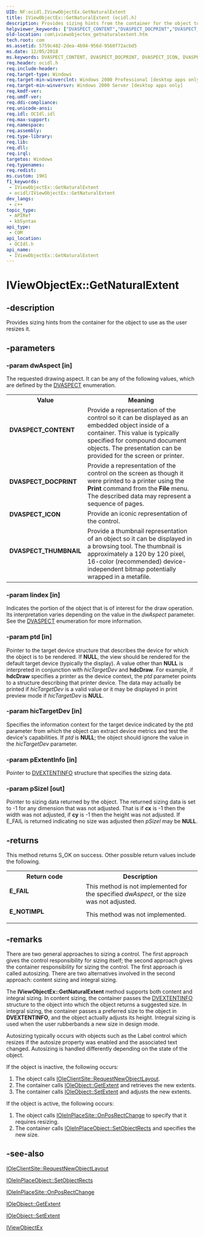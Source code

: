 ```yaml
---
UID: NF:ocidl.IViewObjectEx.GetNaturalExtent
title: IViewObjectEx::GetNaturalExtent (ocidl.h)
description: Provides sizing hints from the container for the object to use as the user resizes it.
helpviewer_keywords: ["DVASPECT_CONTENT","DVASPECT_DOCPRINT","DVASPECT_ICON","DVASPECT_THUMBNAIL","GetNaturalExtent","GetNaturalExtent method [COM]","GetNaturalExtent method [COM]","IViewObjectEx interface","IViewObjectEx interface [COM]","GetNaturalExtent method","IViewObjectEx.GetNaturalExtent","IViewObjectEx::GetNaturalExtent","_ole_iviewobjectex_getnaturalextent","com.iviewobjectex_getnaturalextent","ocidl/IViewObjectEx::GetNaturalExtent"]
old-location: com\iviewobjectex_getnaturalextent.htm
tech.root: com
ms.assetid: 5759c482-2dea-4b94-956d-9560f72acbd5
ms.date: 12/05/2018
ms.keywords: DVASPECT_CONTENT, DVASPECT_DOCPRINT, DVASPECT_ICON, DVASPECT_THUMBNAIL, GetNaturalExtent, GetNaturalExtent method [COM], GetNaturalExtent method [COM],IViewObjectEx interface, IViewObjectEx interface [COM],GetNaturalExtent method, IViewObjectEx.GetNaturalExtent, IViewObjectEx::GetNaturalExtent, _ole_iviewobjectex_getnaturalextent, com.iviewobjectex_getnaturalextent, ocidl/IViewObjectEx::GetNaturalExtent
req.header: ocidl.h
req.include-header: 
req.target-type: Windows
req.target-min-winverclnt: Windows 2000 Professional [desktop apps only]
req.target-min-winversvr: Windows 2000 Server [desktop apps only]
req.kmdf-ver: 
req.umdf-ver: 
req.ddi-compliance: 
req.unicode-ansi: 
req.idl: OCIdl.idl
req.max-support: 
req.namespace: 
req.assembly: 
req.type-library: 
req.lib: 
req.dll: 
req.irql: 
targetos: Windows
req.typenames: 
req.redist: 
ms.custom: 19H1
f1_keywords:
 - IViewObjectEx::GetNaturalExtent
 - ocidl/IViewObjectEx::GetNaturalExtent
dev_langs:
 - c++
topic_type:
 - APIRef
 - kbSyntax
api_type:
 - COM
api_location:
 - OCIdl.h
api_name:
 - IViewObjectEx::GetNaturalExtent
---
```


# IViewObjectEx::GetNaturalExtent


## -description

Provides sizing hints from the container for the object to use as the user resizes it.

## -parameters

### -param dwAspect [in]

The requested drawing aspect. It can be any of the following values, which are defined by the <a href="/windows/desktop/api/wtypes/ne-wtypes-dvaspect">DVASPECT</a> enumeration.

<table>
<tr>
<th>Value</th>
<th>Meaning</th>
</tr>
<tr>
<td width="40%"><a id="DVASPECT_CONTENT"></a><a id="dvaspect_content"></a><dl>
<dt><b>DVASPECT_CONTENT</b></dt>
</dl>
</td>
<td width="60%">
Provide a representation of the control so it can be displayed as an embedded object inside of a container. This value is typically specified for compound document objects. The presentation can be provided for the screen or printer.

</td>
</tr>
<tr>
<td width="40%"><a id="DVASPECT_DOCPRINT"></a><a id="dvaspect_docprint"></a><dl>
<dt><b>DVASPECT_DOCPRINT</b></dt>
</dl>
</td>
<td width="60%">
Provide a representation of the control on the screen as though it were printed to a printer using the <b>Print</b> command from the <b>File</b> menu. The described data may represent a sequence of pages.

</td>
</tr>
<tr>
<td width="40%"><a id="DVASPECT_ICON"></a><a id="dvaspect_icon"></a><dl>
<dt><b>DVASPECT_ICON</b></dt>
</dl>
</td>
<td width="60%">
Provide an iconic representation of the control.

</td>
</tr>
<tr>
<td width="40%"><a id="DVASPECT_THUMBNAIL"></a><a id="dvaspect_thumbnail"></a><dl>
<dt><b>DVASPECT_THUMBNAIL</b></dt>
</dl>
</td>
<td width="60%">
Provide a thumbnail representation of an object so it can be displayed in a browsing tool. The thumbnail is approximately a 120 by 120 pixel, 16-color (recommended) device-independent bitmap potentially wrapped in a metafile.

</td>
</tr>
</table>

### -param lindex [in]

Indicates the portion of the object that is of interest for the draw operation. Its interpretation varies depending on the value in the <i>dwAspect</i> parameter. See the <a href="/windows/desktop/api/wtypes/ne-wtypes-dvaspect">DVASPECT</a> enumeration for more information.

### -param ptd [in]

Pointer to the target device structure that describes the device for which the object is to be rendered. If <b>NULL</b>, the view should be rendered for the default target device (typically the display). A value other than <b>NULL</b> is interpreted in conjunction with <i>hicTargetDev</i> and <b>hdcDraw</b>. For example, if <b>hdcDraw</b> specifies a printer as the device context, the <i>ptd</i> parameter points to a structure describing that printer device. The data may actually be printed if <i>hicTargetDev</i> is a valid value or it may be displayed in print preview mode if <i>hicTargetDev</i> is <b>NULL</b>.

### -param hicTargetDev [in]

Specifies the information context for the target device indicated by the ptd parameter from which the object can extract device metrics and test the device's capabilities. If <i>ptd</i> is <b>NULL</b>; the object should ignore the value in the <i>hicTargetDev</i> parameter.

### -param pExtentInfo [in]

Pointer to <a href="/windows/win32/api/ocidl/ns-ocidl-dvextentinfo">DVEXTENTINFO</a> structure that specifies the sizing data.

### -param pSizel [out]

Pointer to sizing data returned by the object. The returned sizing data is set to -1 for any dimension that was not adjusted. That is if <b>cx</b> is -1 then the width was not adjusted, if <b>cy</b> is -1 then the height was not adjusted. If E_FAIL is returned indicating no size was adjusted then <i>pSizel</i> may be <b>NULL</b>.

## -returns

This method returns S_OK on success. Other possible return values include the following.

<table>
<tr>
<th>Return code</th>
<th>Description</th>
</tr>
<tr>
<td width="40%">
<dl>
<dt><b>E_FAIL</b></dt>
</dl>
</td>
<td width="60%">
This method is not implemented for the specified <i>dwAspect</i>, or the size was not adjusted.

</td>
</tr>
<tr>
<td width="40%">
<dl>
<dt><b>E_NOTIMPL</b></dt>
</dl>
</td>
<td width="60%">
This method was not implemented.

</td>
</tr>
</table>

## -remarks

There are two general approaches to sizing a control. The first approach gives the control responsibility for sizing itself; the second approach gives the container responsibility for sizing the control. The first approach is called autosizing. There are two alternatives involved in the second approach: content sizing and integral sizing.

The <b>IViewObjectEx::GetNaturalExtent</b> method supports both content and integral sizing. In content sizing, the container passes the <a href="/windows/win32/api/ocidl/ns-ocidl-dvextentinfo">DVEXTENTINFO</a> structure to the object into which the object returns a suggested size. In integral sizing, the container passes a preferred size to the object in <b>DVEXTENTINFO</b>, and the object actually adjusts its height. Integral sizing is used when the user rubberbands a new size in design mode.

Autosizing typically occurs with objects such as the Label control which resizes if the autosize property was enabled and the associated text changed. Autosizing is handled differently depending on the state of the object.

If the object is inactive, the following occurs:

<ol>
<li>The object calls <a href="/windows/desktop/api/oleidl/nf-oleidl-ioleclientsite-requestnewobjectlayout">IOleClientSite::RequestNewObjectLayout</a>.</li>
<li>The container calls <a href="/windows/desktop/api/oleidl/nf-oleidl-ioleobject-getextent">IOleObject::GetExtent</a> and retrieves the new extents.</li>
<li>The container calls <a href="/windows/desktop/api/oleidl/nf-oleidl-ioleobject-setextent">IOleObject::SetExtent</a> and adjusts the new extents.</li>
</ol>
If the object is active, the following occurs:

<ol>
<li>The object calls <a href="/windows/desktop/api/oleidl/nf-oleidl-ioleinplacesite-onposrectchange">IOleInPlaceSite::OnPosRectChange</a> to specify that it requires resizing.</li>
<li>The container calls <a href="/windows/desktop/api/oleidl/nf-oleidl-ioleinplaceobject-setobjectrects">IOleInPlaceObject::SetObjectRects</a> and specifies the new size.</li>
</ol>

## -see-also

<a href="/windows/desktop/api/oleidl/nf-oleidl-ioleclientsite-requestnewobjectlayout">IOleClientSite::RequestNewObjectLayout</a>



<a href="/windows/desktop/api/oleidl/nf-oleidl-ioleinplaceobject-setobjectrects">IOleInPlaceObject::SetObjectRects</a>



<a href="/windows/desktop/api/oleidl/nf-oleidl-ioleinplacesite-onposrectchange">IOleInPlaceSite::OnPosRectChange</a>



<a href="/windows/desktop/api/oleidl/nf-oleidl-ioleobject-getextent">IOleObject::GetExtent</a>



<a href="/windows/desktop/api/oleidl/nf-oleidl-ioleobject-setextent">IOleObject::SetExtent</a>



<a href="/windows/desktop/api/ocidl/nn-ocidl-iviewobjectex">IViewObjectEx</a>

